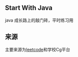 ## Start With Java

java 成长路上的敲门砖，平时练习用

## 来源

主要来源为[leetcode](http://https://leetcode.com)和学校Cg平台
